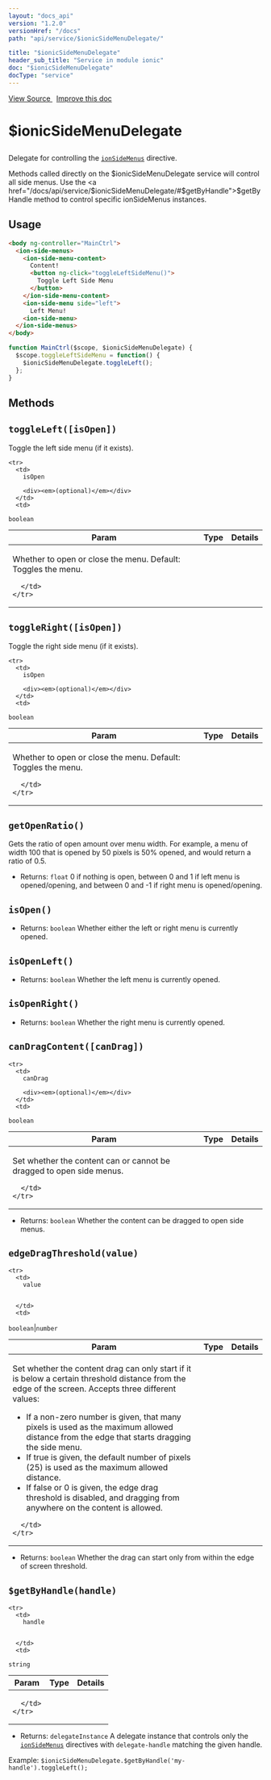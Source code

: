 ```yaml
---
layout: "docs_api"
version: "1.2.0"
versionHref: "/docs"
path: "api/service/$ionicSideMenuDelegate/"

title: "$ionicSideMenuDelegate"
header_sub_title: "Service in module ionic"
doc: "$ionicSideMenuDelegate"
docType: "service"
---
```


<div class="improve-docs">
  <a href='https://github.com/driftyco/ionic-v1/blob/master/js/angular/service/sideMenuDelegate.js#L1'>
    View Source
  </a>
  &nbsp;
  <a href='http://github.com/driftyco/ionic/edit/1.x/js/angular/service/sideMenuDelegate.js#L1'>
    Improve this doc
  </a>
</div>




<h1 class="api-title">

  $ionicSideMenuDelegate



</h1>





Delegate for controlling the <a href="/docs/api/directive/ionSideMenus/"><code>ionSideMenus</code></a> directive.

Methods called directly on the $ionicSideMenuDelegate service will control all side
menus.  Use the <a href="/docs/api/service/$ionicSideMenuDelegate/#$getByHandle">$getByHandle</a>
method to control specific ionSideMenus instances.









## Usage
```html
<body ng-controller="MainCtrl">
  <ion-side-menus>
    <ion-side-menu-content>
      Content!
      <button ng-click="toggleLeftSideMenu()">
        Toggle Left Side Menu
      </button>
    </ion-side-menu-content>
    <ion-side-menu side="left">
      Left Menu!
    <ion-side-menu>
  </ion-side-menus>
</body>
```
```js
function MainCtrl($scope, $ionicSideMenuDelegate) {
  $scope.toggleLeftSideMenu = function() {
    $ionicSideMenuDelegate.toggleLeft();
  };
}
```


  

  
## Methods

<div id="toggleLeft"></div>
<h2>
  <code>toggleLeft([isOpen])</code>

</h2>

Toggle the left side menu (if it exists).



<table class="table" style="margin:0;">
  <thead>
    <tr>
      <th>Param</th>
      <th>Type</th>
      <th>Details</th>
    </tr>
  </thead>
  <tbody>
    
    <tr>
      <td>
        isOpen
        
        <div><em>(optional)</em></div>
      </td>
      <td>
        
  <code>boolean</code>
      </td>
      <td>
        <p>Whether to open or close the menu.
Default: Toggles the menu.</p>

        
      </td>
    </tr>
    
  </tbody>
</table>









<div id="toggleRight"></div>
<h2>
  <code>toggleRight([isOpen])</code>

</h2>

Toggle the right side menu (if it exists).



<table class="table" style="margin:0;">
  <thead>
    <tr>
      <th>Param</th>
      <th>Type</th>
      <th>Details</th>
    </tr>
  </thead>
  <tbody>
    
    <tr>
      <td>
        isOpen
        
        <div><em>(optional)</em></div>
      </td>
      <td>
        
  <code>boolean</code>
      </td>
      <td>
        <p>Whether to open or close the menu.
Default: Toggles the menu.</p>

        
      </td>
    </tr>
    
  </tbody>
</table>









<div id="getOpenRatio"></div>
<h2>
  <code>getOpenRatio()</code>

</h2>

Gets the ratio of open amount over menu width. For example, a
menu of width 100 that is opened by 50 pixels is 50% opened, and would return
a ratio of 0.5.






* Returns: 
  <code>float</code> 0 if nothing is open, between 0 and 1 if left menu is
opened/opening, and between 0 and -1 if right menu is opened/opening.




<div id="isOpen"></div>
<h2>
  <code>isOpen()</code>

</h2>








* Returns: 
  <code>boolean</code> Whether either the left or right menu is currently opened.




<div id="isOpenLeft"></div>
<h2>
  <code>isOpenLeft()</code>

</h2>








* Returns: 
  <code>boolean</code> Whether the left menu is currently opened.




<div id="isOpenRight"></div>
<h2>
  <code>isOpenRight()</code>

</h2>








* Returns: 
  <code>boolean</code> Whether the right menu is currently opened.




<div id="canDragContent"></div>
<h2>
  <code>canDragContent([canDrag])</code>

</h2>





<table class="table" style="margin:0;">
  <thead>
    <tr>
      <th>Param</th>
      <th>Type</th>
      <th>Details</th>
    </tr>
  </thead>
  <tbody>
    
    <tr>
      <td>
        canDrag
        
        <div><em>(optional)</em></div>
      </td>
      <td>
        
  <code>boolean</code>
      </td>
      <td>
        <p>Set whether the content can or cannot be dragged to open
side menus.</p>

        
      </td>
    </tr>
    
  </tbody>
</table>






* Returns: 
  <code>boolean</code> Whether the content can be dragged to open side menus.




<div id="edgeDragThreshold"></div>
<h2>
  <code>edgeDragThreshold(value)</code>

</h2>





<table class="table" style="margin:0;">
  <thead>
    <tr>
      <th>Param</th>
      <th>Type</th>
      <th>Details</th>
    </tr>
  </thead>
  <tbody>
    
    <tr>
      <td>
        value
        
        
      </td>
      <td>
        
  <code>boolean</code>|<code>number</code>
      </td>
      <td>
        <p>Set whether the content drag can only start if it is below a certain threshold distance from the edge of the screen. Accepts three different values:</p>
<ul>
<li>If a non-zero number is given, that many pixels is used as the maximum allowed distance from the edge that starts dragging the side menu.</li>
<li>If true is given, the default number of pixels (25) is used as the maximum allowed distance.</li>
<li>If false or 0 is given, the edge drag threshold is disabled, and dragging from anywhere on the content is allowed.</li>
</ul>

        
      </td>
    </tr>
    
  </tbody>
</table>






* Returns: 
  <code>boolean</code> Whether the drag can start only from within the edge of screen threshold.




<div id="$getByHandle"></div>
<h2>
  <code>$getByHandle(handle)</code>

</h2>





<table class="table" style="margin:0;">
  <thead>
    <tr>
      <th>Param</th>
      <th>Type</th>
      <th>Details</th>
    </tr>
  </thead>
  <tbody>
    
    <tr>
      <td>
        handle
        
        
      </td>
      <td>
        
  <code>string</code>
      </td>
      <td>
        
        
      </td>
    </tr>
    
  </tbody>
</table>






* Returns: 
   `delegateInstance` A delegate instance that controls only the
<a href="/docs/api/directive/ionSideMenus/"><code>ionSideMenus</code></a> directives with `delegate-handle` matching
the given handle.

Example: `$ionicSideMenuDelegate.$getByHandle('my-handle').toggleLeft();`



  
  






